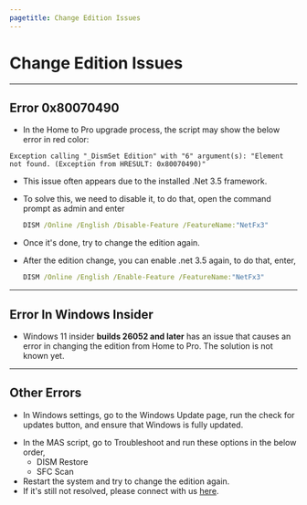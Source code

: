 ```yaml
---
pagetitle: Change Edition Issues
---
```


# Change Edition Issues

------------------------------------------------------------------------

## Error 0x80070490

-   In the Home to Pro upgrade process, the script may show the below error in red color:

```         
Exception calling "_DismSet Edition" with "6" argument(s): "Element not found. (Exception from HRESULT: 0x80070490)"
```

-   This issue often appears due to the installed .Net 3.5 framework.

-   To solve this, we need to disable it, to do that, open the command prompt as admin and enter

    ```bat
    DISM /Online /English /Disable-Feature /FeatureName:"NetFx3"
    ```

-   Once it's done, try to change the edition again.

-   After the edition change, you can enable .net 3.5 again, to do that, enter,

    ```bat
    DISM /Online /English /Enable-Feature /FeatureName:"NetFx3"
    ```

------------------------------------------------------------------------

## Error In Windows Insider

-   Windows 11 insider **builds 26052 and later** has an issue that causes an error in changing the edition from Home to Pro. The solution is not known yet.

------------------------------------------------------------------------

## Other Errors

-   In Windows settings, go to the Windows Update page, run the check for updates button, and ensure that Windows is fully updated.

<!-- -->

-   In the MAS script, go to Troubleshoot and run these options in the below order,
    -   DISM Restore
    -   SFC Scan
-   Restart the system and try to change the edition again.
-   If it's still not resolved, please connect with us [here](troubleshoot.html).
